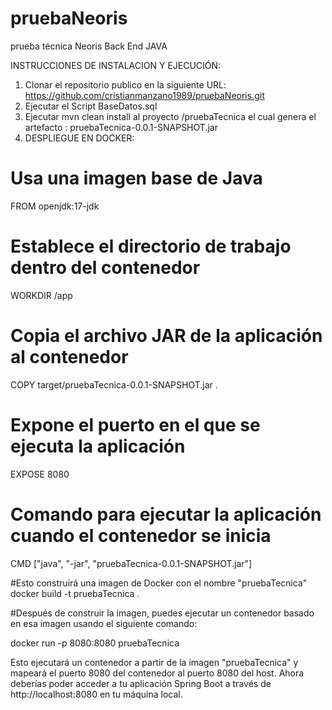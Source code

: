 # pruebaNeoris
prueba técnica Neoris Back End JAVA

INSTRUCCIONES DE INSTALACION Y EJECUCIÓN: 

1. Clonar el repositorio publico en la siguiente URL: https://github.com/cristianmanzano1989/pruebaNeoris.git
2. Ejecutar el Script BaseDatos.sql
3. Ejecutar mvn clean install al proyecto /pruebaTecnica el cual genera el artefacto : pruebaTecnica-0.0.1-SNAPSHOT.jar
4. DESPLIEGUE EN DOCKER:

# Usa una imagen base de Java
FROM openjdk:17-jdk

# Establece el directorio de trabajo dentro del contenedor
WORKDIR /app

# Copia el archivo JAR de la aplicación al contenedor
COPY target/pruebaTecnica-0.0.1-SNAPSHOT.jar .

# Expone el puerto en el que se ejecuta la aplicación
EXPOSE 8080

# Comando para ejecutar la aplicación cuando el contenedor se inicia
CMD ["java", "-jar", "pruebaTecnica-0.0.1-SNAPSHOT.jar"]

#Esto construirá una imagen de Docker con el nombre "pruebaTecnica" 
docker build -t pruebaTecnica .

#Después de construir la imagen, puedes ejecutar un contenedor basado en esa imagen usando el siguiente comando:

docker run -p 8080:8080 pruebaTecnica

Esto ejecutará un contenedor a partir de la imagen "pruebaTecnica" y mapeará el puerto 8080 del contenedor al puerto 8080 del host.
Ahora deberías poder acceder a tu aplicación Spring Boot a través de http://localhost:8080 en tu máquina local.
